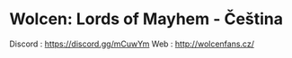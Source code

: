 # Wolcen: Lords of Mayhem - Čeština

Discord : https://discord.gg/mCuwYm
Web : http://wolcenfans.cz/
